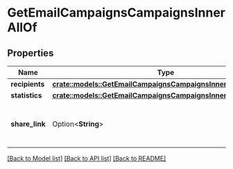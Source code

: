 # GetEmailCampaignsCampaignsInnerAllOf

## Properties

Name | Type | Description | Notes
------------ | ------------- | ------------- | -------------
**recipients** | [**crate::models::GetEmailCampaignsCampaignsInnerAllOfRecipients**](getEmailCampaigns_campaigns_inner_allOf_recipients.md) |  | 
**statistics** | [**crate::models::GetEmailCampaignsCampaignsInnerAllOfStatistics**](getEmailCampaigns_campaigns_inner_allOf_statistics.md) |  | 
**share_link** | Option<**String**> | Link to share the campaign on social medias | [optional]

[[Back to Model list]](../README.md#documentation-for-models) [[Back to API list]](../README.md#documentation-for-api-endpoints) [[Back to README]](../README.md)


